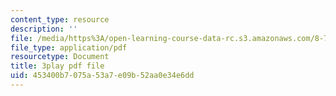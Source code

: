 ```yaml
---
content_type: resource
description: ''
file: /media/https%3A/open-learning-course-data-rc.s3.amazonaws.com/8-701-introduction-to-nuclear-and-particle-physics-fall-2020/453400b7075a53a7e09b52aa0e34e6dd_vrLClnmpaeA.pdf
file_type: application/pdf
resourcetype: Document
title: 3play pdf file
uid: 453400b7-075a-53a7-e09b-52aa0e34e6dd
---
```

